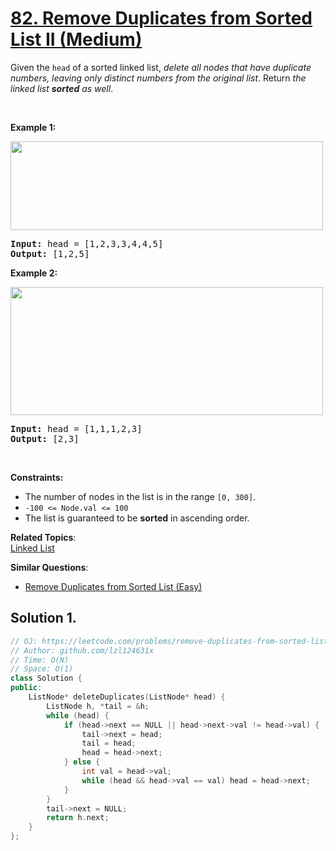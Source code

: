 # [82. Remove Duplicates from Sorted List II (Medium)](https://leetcode.com/problems/remove-duplicates-from-sorted-list-ii/)

<p>Given the <code>head</code> of a sorted linked list, <em>delete all nodes that have duplicate numbers, leaving only distinct numbers from the original list</em>. Return <em>the linked list <strong>sorted</strong> as well</em>.</p>

<p>&nbsp;</p>
<p><strong>Example 1:</strong></p>
<img alt="" src="https://assets.leetcode.com/uploads/2021/01/04/linkedlist1.jpg" style="width: 500px; height: 142px;">
<pre><strong>Input:</strong> head = [1,2,3,3,4,4,5]
<strong>Output:</strong> [1,2,5]
</pre>

<p><strong>Example 2:</strong></p>
<img alt="" src="https://assets.leetcode.com/uploads/2021/01/04/linkedlist2.jpg" style="width: 500px; height: 205px;">
<pre><strong>Input:</strong> head = [1,1,1,2,3]
<strong>Output:</strong> [2,3]
</pre>

<p>&nbsp;</p>
<p><strong>Constraints:</strong></p>

<ul>
	<li>The number of nodes in the list is in the range <code>[0, 300]</code>.</li>
	<li><code>-100 &lt;= Node.val &lt;= 100</code></li>
	<li>The list is guaranteed to be <strong>sorted</strong> in ascending order.</li>
</ul>


**Related Topics**:  
[Linked List](https://leetcode.com/tag/linked-list/)

**Similar Questions**:
* [Remove Duplicates from Sorted List (Easy)](https://leetcode.com/problems/remove-duplicates-from-sorted-list/)

## Solution 1.

```cpp
// OJ: https://leetcode.com/problems/remove-duplicates-from-sorted-list-ii/
// Author: github.com/lzl124631x
// Time: O(N)
// Space: O(1)
class Solution {
public:
    ListNode* deleteDuplicates(ListNode* head) {
        ListNode h, *tail = &h;
        while (head) {
            if (head->next == NULL || head->next->val != head->val) {
                tail->next = head;
                tail = head;
                head = head->next;
            } else {
                int val = head->val;
                while (head && head->val == val) head = head->next;
            }
        }
        tail->next = NULL;
        return h.next;
    }
};
```